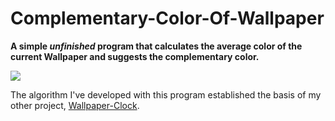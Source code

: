 # Complementary-Color-Of-Wallpaper
**A simple *unfinished* program that calculates the average color of the current Wallpaper and suggests the complementary color.**

 ![](http://i.imgur.com/Z2Ptabc.gif)

The algorithm I've developed with this program established the basis of my other project, [Wallpaper-Clock](https://github.com/ozdemiremre/Wallpaper-Clock).
